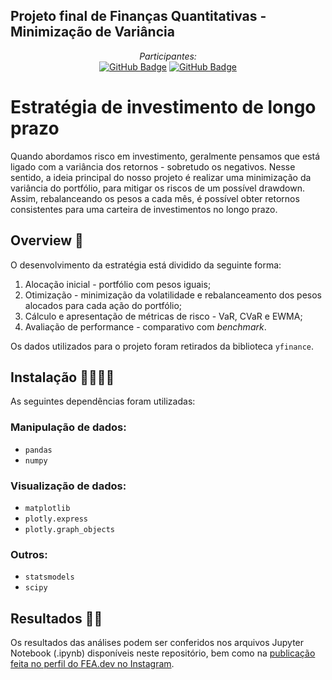 ## Projeto final de Finanças Quantitativas - Minimização de Variância
<div align="center">

  *Participantes:*  
  <a href="https://github.com/juliacvieira">[![GitHub Badge](https://img.shields.io/badge/juliacvieira-100000?style=for-the-badge&logo=GitHub&logoColor=white)](https://github.com/juliacvieira)</a>
  <a href="https://github.com/gfinamore">[![GitHub Badge](https://img.shields.io/badge/gfinamore-100000?style=for-the-badge&logo=GitHub&logoColor=white)](https://github.com/gfinamore)</a>

</div>

# Estratégia de investimento de longo prazo

Quando abordamos risco em investimento, geralmente pensamos que está ligado com a variância dos retornos - sobretudo os negativos. Nesse sentido, a ideia principal do nosso projeto é realizar uma minimização da variância do portfólio, para mitigar os riscos de um possível drawdown. Assim, rebalanceando os pesos a cada mês, é possível obter retornos consistentes para uma carteira de investimentos no longo prazo.

## Overview 🧐

O desenvolvimento da estratégia está dividido da seguinte forma:

1. Alocação inicial - portfólio com pesos iguais;
2. Otimização - minimização da volatilidade e rebalanceamento dos pesos alocados para cada ação do portfólio;
3. Cálculo e apresentação de métricas de risco - VaR, CVaR e EWMA;
4. Avaliação de performance - comparativo com *benchmark*.

Os dados utilizados para o projeto foram retirados da biblioteca `yfinance`.

## Instalação 👨‍💻👩‍💻

As seguintes dependências foram utilizadas:

### Manipulação de dados:

- `pandas`
- `numpy`

### Visualização de dados:

- `matplotlib`
- `plotly.express`
- `plotly.graph_objects`

### Outros:

- `statsmodels`
- `scipy`


## Resultados 💛🖤

Os resultados das análises podem ser conferidos nos arquivos Jupyter Notebook (.ipynb) disponíveis neste repositório, bem como na [publicação feita no perfil do FEA.dev no Instagram]().
